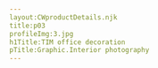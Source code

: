 ```yaml
---
layout:CWproductDetails.njk
title:p03
profileImg:3.jpg
h1Title:TIM office decoration
pTitle:Graphic.Interior photography
---
```

